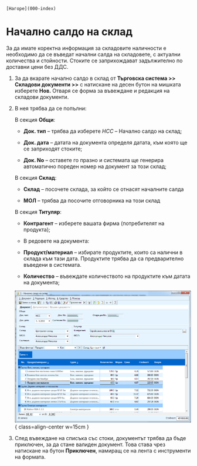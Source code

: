 ```{only} html
[Нагоре](000-index)
```

# Начално салдо на склад

За да имате коректна информация за складовите наличности е необходимо да
се въведат начални салда на складовете, с актуални количества и
стойности. Стоките се заприхождават задължително по доставни
цени без ДДС.

1. За да вкарате начално салдо в склад от **Търговска система \>\> Складови документи \>\>** с натискане на десен бутон на мишката изберете **Нов.** Отваря се форма за въвеждане и редакция на складови документи. 

1. В нея трябва да се попълни:

    В секция **Общи**:

    - **Док. тип** – трябва да изберете *НСС* – Начално салдо на склад;

    - **Док. дата** – датата на документа определя датата, към която ще се заприходят стоките;

    - **Док. No** – оставете го празно и системата ще генерира автоматично пореден номер на документ за този склад;

    В секция **Склад**:

    - **Склад** – посочете склада, за който се отнасят началните салда

    - **МОЛ** – трябва да посочите отговорника на този склад

    В секция **Титуляр**:

    - **Контрагент** – изберете вашата фирма (потребителят на продукта);

    - В редовете на документа:

    - **Продукт/материал** – избирате продуктите, които са налични в склада към тази дата. Продуктите трябва да са предварително въведени в системата.

    - **Количество** – въвеждате количеството на продуктите към датата на документа;

    ![](901-image25.png){ class=align-center w=15cm }

1. След въвеждане на списъка със стоки, документът трябва да бъде приключен, за да стане валиден документ. Това става чрез натискане на бутон **Приключен**, намиращ се на лента с инструменти на формата.
